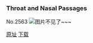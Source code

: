 ### Throat and Nasal Passages
No.2563
![图片不见了~~~](https://imgs.xkcd.com/comics/throat_and_nasal_passages.png)

[原址](https://xkcd.com//2563) [下载](https://imgs.xkcd.com/comics/throat_and_nasal_passages.png)


